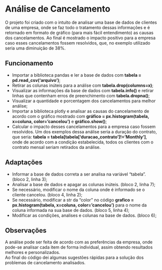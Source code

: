 # Análise de Cancelamento
O projeto foi criado com o intuito de analisar uma base de dados de clientes de uma empresa, onde se faz todo o tratamento dessas informações e é retornado em formato de gráfico (para mais fácil entendimento) as causas dos cancelamentos. Ao final é mostrado o impacto positivo para a empresa caso esses cancelamentos fossem resolvidos, que, no exemplo utilizado seria uma diminuição de 38%.
## Funcionamento
- Importar a biblioteca pandas e ler a base de dados com **tabela = pd.read_csv(‘arquivo’)**;
- Retirar as colunas inúteis para a análise com **tabela.drop(columns=x)**;
- Visualizar as informações da base de dados com **tabela.info()** e retirar linhas que contenham erros de preenchimento com **tabela.dropna()**;
- Visualizar a quantidade e porcentagem dos cancelamentos para melhor análise;
- Importar a biblioteca plotly e analisar as causas do cancelamento de acordo com o gráfico mostrado com **gráfico = px.histogram(tabela, x=coluna, color=’cancelou’)** e **gráfico.show()**;
- Calcular o impacto desses cancelamentos para a empresa caso fossem resolvidos. Um dos exemplos dessa análise seria a duração do contrato, que seria: **tabela = tabela[tabela[‘duracao_contrato’]!=’Monthly’]**, onde de acordo com a condição estabelecida, todos os clientes com o contrato mensal seriam retirados da análise.
## Adaptações
- Informar a base de dados correta a ser analisa na variável “tabela”. (bloco 2, linha 3);
- Analisar a base de dados e apagar as colunas inúteis. (bloco 2, linha 7);
- Se necessário, modificar o nome da coluna onde é informado se o cliente cancelou. (bloco 4, linha 2);
- Se necessário, modificar a str da “color” no código **grafico = px.histogram(tabela, x=coluna, color=’cancelou’)** para o nome da coluna informada na sua base de dados. (bloco 5, linha 4);
- Modificar as condições, analises e colunas na base de dados. (bloco 6);
## Observações
A análise pode ser feita de acordo com as preferências da empresa, onde pode-se analisar cada item de forma individual, assim obtendo resultados melhores e personalizados. <br>
Ao final do código dei algumas sugestões rápidas para a solução dos problemas de cancelamento analisados.

 
